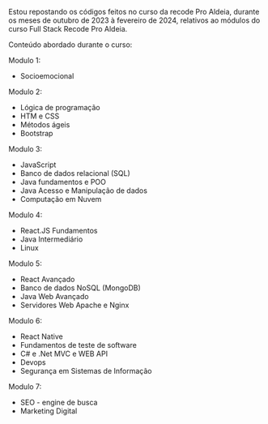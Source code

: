 Estou repostando os códigos feitos no curso da recode Pro Aldeia, durante os meses de outubro de 2023 à fevereiro de 2024,
relativos ao módulos do curso Full Stack Recode Pro Aldeia.



Conteúdo abordado durante o curso:

Modulo 1:
- Socioemocional

Modulo 2:
- Lógica de programação
- HTM e CSS
- Métodos ágeis
- Bootstrap

Modulo 3:
- JavaScript
- Banco de dados relacional (SQL)
- Java fundamentos e POO
- Java Acesso e Manipulação de dados
- Computação em Nuvem

Modulo 4:
- React.JS Fundamentos
- Java Intermediário
- Linux
 
Modulo 5:
- React Avançado
- Banco de dados NoSQL (MongoDB)
- Java Web Avançado
- Servidores Web Apache e Nginx
  
Modulo 6:
- React Native
- Fundamentos de teste de software
- C# e .Net MVC e WEB API
- Devops
- Segurança em Sistemas de Informação
  
Modulo 7:
- SEO - engine de busca
- Marketing Digital 
